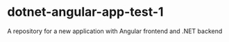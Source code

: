 # dotnet-angular-app-test-1
A repository for a new application with Angular frontend and .NET backend
